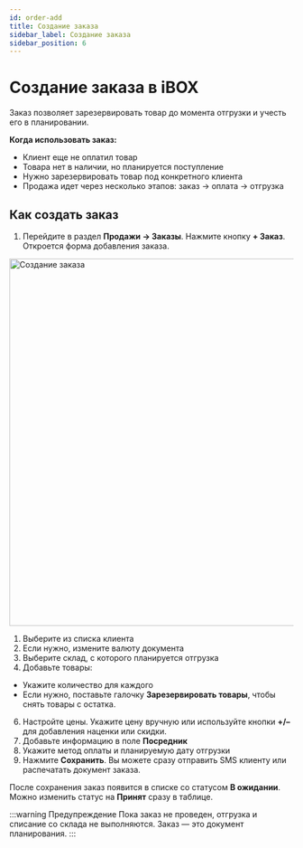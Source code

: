 ```yaml
---
id: order-add
title: Создание заказа
sidebar_label: Создание заказа
sidebar_position: 6
---
```

# Создание заказа в iBOX
Заказ позволяет зарезервировать товар до момента отгрузки и учесть его в планировании.

**Когда использовать заказ:**
- Клиент еще не оплатил товар
- Товара нет в наличии, но планируется поступление
- Нужно зарезервировать товар под конкретного клиента
- Продажа идет через несколько этапов: заказ → оплата → отгрузка

## Как создать заказ
1. Перейдите в раздел **Продажи → Заказы**. Нажмите кнопку **+ Заказ**. Откроется форма добавления заказа.

<img src="/img/knowledge/clients/order-new.png" alt="Создание заказа" width="650" />

1. Выберите из списка клиента
1. Если нужно, измените валюту документа
1. Выберите склад, с которого планируется отгрузка
1. Добавьте товары:
- Укажите количество для каждого
- Если нужно, поставьте галочку **Зарезервировать товары**, чтобы снять товары с остатка.
6. Настройте цены. Укажите цену вручную или используйте кнопки **+/–** для добавления наценки или скидки.
8. Добавьте информацию в поле **Посредник**
9. Укажите метод оплаты и планируемую дату отгрузки
10. Нажмите **Сохранить**. Вы можете сразу отправить SMS клиенту или распечатать документ заказа.

После сохранения заказ появится в списке со статусом **В ожидании**. Можно изменить статус на **Принят** сразу в таблице.

:::warning Предупреждение
Пока заказ не проведен, отгрузка и списание со склада не выполняются. Заказ — это документ планирования.
:::
